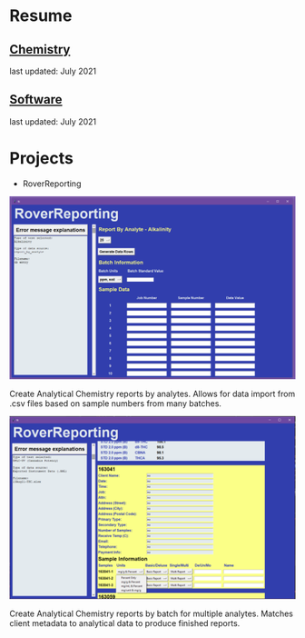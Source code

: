 # Resume
## [Chemistry](Peter_Levett_Chemistry_Resume_04July2021.pdf)
last updated: July 2021
## [Software](Peter_Levett_Programming_Resume_04July2021.pdf)
last updated: July 2021

# Projects

* RoverReporting

![Alt text](RoverReporting_1.png?raw=true "Title")

Create Analytical Chemistry reports by analytes. Allows for data import from .csv files based on sample numbers from many batches.

![Alt text](RoverReporting_3.png?raw=true "Title")

Create Analytical Chemistry reports by batch for multiple analytes. Matches client metadata to analytical data to produce finished reports.
